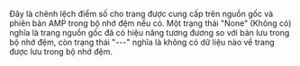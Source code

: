 Đây là chênh lệch điểm số cho trang được cung cấp trên nguồn gốc và phiên bản AMP trong bộ nhớ đệm nếu có. Một trạng thái "None" (Không có) nghĩa là trang nguồn gốc đã có hiệu năng tương đương so với bản lưu trong bộ nhớ đệm, còn trạng thái "---" nghĩa là không có dữ liệu nào về trang được lưu trong bộ nhớ đệm.
